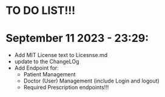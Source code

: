 # TO DO LIST!!!


# September 11 2023 - 23:29:

- Add MIT License text to Licesnse.md
- update to the ChangeLOg
- Add Endpoint for:
  -  Patient Management
  -  Doctor (User) Management (include Login and logout)
  -  Required Prescription endpoints!!!